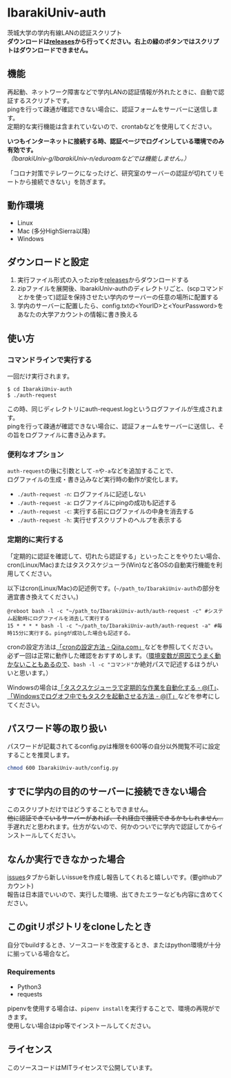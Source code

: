 # IbarakiUniv-auth
茨城大学の学内有線LANの認証スクリプト<br>
**ダウンロードは[releases](https://github.com/ryinaya/IbarakiUniv-auth/releases/latest)から行ってください。右上の緑のボタンではスクリプトはダウンロードできません。**

## 機能
再起動、ネットワーク障害などで学内LANの認証情報が外れたときに、自動で認証するスクリプトです。<br>
pingを行って疎通が確認できない場合に、認証フォームをサーバーに送信します。<br>
定期的な実行機能は含まれていないので、crontabなどを使用してください。<br>

**いつもインターネットに接続する時、認証ページでログインしている環境でのみ有効です。**<br>
*（IbarakiUniv-g/IbarakiUniv-n/eduroamなどでは機能しません。）*<br>

「コロナ対策でテレワークになったけど、研究室のサーバーの認証が切れてリモートから接続できない」を防ぎます。<br>

## 動作環境
- Linux
- Mac (多分HighSierra以降)
- Windows

## ダウンロードと設定
1. 実行ファイル形式の入ったzipを[releases](https://github.com/ryinaya/IbarakiUniv-auth/releases/latest)からダウンロードする
2. zipファイルを展開後、IbarakiUniv-authのディレクトリごと、(scpコマンドとかを使って)認証を保持させたい学内のサーバーの任意の場所に配置する
3. 学内のサーバーに配置したら、config.txtの\<YourID\>と\<YourPassword\>をあなたの大学アカウントの情報に書き換える

## 使い方

### コマンドラインで実行する
一回だけ実行されます。

```
$ cd IbarakiUniv-auth
$ ./auth-request
```

この時、同じディレクトリにauth-request.logというログファイルが生成されます。<br>
pingを行って疎通が確認できない場合に、認証フォームをサーバーに送信し、その旨をログファイルに書き込みます。<br>

### 便利なオプション
`auth-request`の後に引数として`-n`や`-a`などを追加することで、<br>
ログファイルの生成・書き込みなど実行時の動作が変化します。<br>
- `./auth-request -n`: ログファイルに記述しない
- `./auth-request -a`: ログファイルにpingの成功も記述する
- `./auth-request -c`: 実行する前にログファイルの中身を消去する
- `./auth-request -h`: 実行せずスクリプトのヘルプを表示する

### 定期的に実行する
「定期的に認証を確認して、切れたら認証する」といったことをやりたい場合、<br>
cron(Linux/Mac)またはタスクスケジューラ(Win)など各OSの自動実行機能を利用してください。<br>

以下はcron(Linux/Mac)の記述例です。(`~/path_to/IbarakiUniv-auth`の部分を適宜書き換えてください。)<br>
```
@reboot bash -l -c "~/path_to/IbarakiUniv-auth/auth-request -c" #システム起動時にログファイルを消去して実行する
15 * * * * bash -l -c "~/path_to/IbarakiUniv-auth/auth-request -a" #毎時15分に実行する。pingが成功した場合も記述する。
```
cronの設定方法は[「cronの設定方法 - Qiita.com」](https://qiita.com/hikouki/items/e744b3a4d356d2af12cf)などを参照してください。<br>
必ず一回は正常に動作した確認をおすすめします。（[環境変数が原因でうまく動かないこともあるので](https://www.greptips.com/posts/790/)、`bash -l -c "コマンド"`か絶対パスで記述するほうがいいと思います。）<br>

Windowsの場合は[「タスクスケジューラで定期的な作業を自動化する - @IT」](https://www.atmarkit.co.jp/ait/articles/1305/31/news049.html)、[「Windowsでログオフ中でもタスクを起動させる方法 - @IT」](https://www.atmarkit.co.jp/ait/articles/1307/08/news101.html)などを参考にしてください。


## パスワード等の取り扱い
パスワードが記載されてるconfig.pyは権限を600等の自分以外閲覧不可に設定することを推奨します。<br>

```bash
chmod 600 IbarakiUniv-auth/config.py
```

## すでに学内の目的のサーバーに接続できない場合
このスクリプトだけではどうすることもできません。<br>
~~他に認証できているサーバーがあれば、それ経由で接続できるかもしれません...~~<br>
手遅れだと思われます。仕方がないので、何かのついでに学内で認証してからインストールしてください。

## なんか実行できなかった場合
[issues](https://github.com/ryinaya/IbarakiUniv-auth/issues)タブから新しいissueを作成し報告してくれると嬉しいです。(要githubアカウント)<br>
報告は日本語でいいので、実行した環境、出てきたエラーなども内容に含めてください。

## このgitリポジトリをcloneしたとき
自分でbuildするとき、ソースコードを改変するとき、またはpython環境が十分に揃っている場合など。
### Requirements
- Python3
- requests

pipenvを使用する場合は、`pipenv install`を実行することで、環境の再現ができます。<br>
使用しない場合はpip等でインストールしてください。

## ライセンス
このソースコードはMITライセンスで公開しています。
